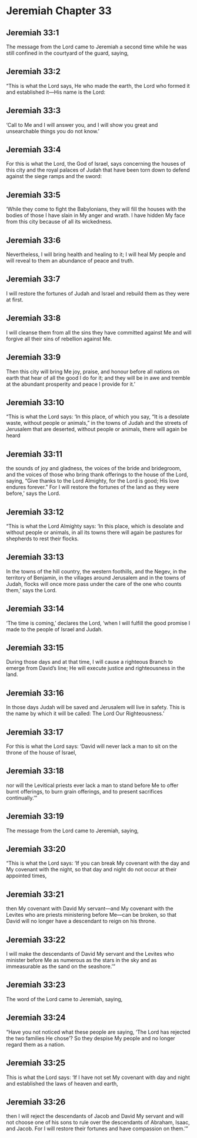 # Jeremiah Chapter 33

## Jeremiah 33:1
The message from the Lord came to Jeremiah a second time while he was still confined in the courtyard of the guard, saying,

## Jeremiah 33:2
“This is what the Lord says, He who made the earth, the Lord who formed it and established it—His name is the Lord:

## Jeremiah 33:3
‘Call to Me and I will answer you, and I will show you great and unsearchable things you do not know.’

## Jeremiah 33:4
For this is what the Lord, the God of Israel, says concerning the houses of this city and the royal palaces of Judah that have been torn down to defend against the siege ramps and the sword:

## Jeremiah 33:5
‘While they come to fight the Babylonians, they will fill the houses with the bodies of those I have slain in My anger and wrath. I have hidden My face from this city because of all its wickedness.

## Jeremiah 33:6
Nevertheless, I will bring health and healing to it; I will heal My people and will reveal to them an abundance of peace and truth.

## Jeremiah 33:7
I will restore the fortunes of Judah and Israel and rebuild them as they were at first.

## Jeremiah 33:8
I will cleanse them from all the sins they have committed against Me and will forgive all their sins of rebellion against Me.

## Jeremiah 33:9
Then this city will bring Me joy, praise, and honour before all nations on earth that hear of all the good I do for it; and they will be in awe and tremble at the abundant prosperity and peace I provide for it.’

## Jeremiah 33:10
“This is what the Lord says: ‘In this place, of which you say, “It is a desolate waste, without people or animals,” in the towns of Judah and the streets of Jerusalem that are deserted, without people or animals, there will again be heard

## Jeremiah 33:11
the sounds of joy and gladness, the voices of the bride and bridegroom, and the voices of those who bring thank offerings to the house of the Lord, saying, “Give thanks to the Lord Almighty, for the Lord is good; His love endures forever.” For I will restore the fortunes of the land as they were before,’ says the Lord.

## Jeremiah 33:12
“This is what the Lord Almighty says: ‘In this place, which is desolate and without people or animals, in all its towns there will again be pastures for shepherds to rest their flocks.

## Jeremiah 33:13
In the towns of the hill country, the western foothills, and the Negev, in the territory of Benjamin, in the villages around Jerusalem and in the towns of Judah, flocks will once more pass under the care of the one who counts them,’ says the Lord.

## Jeremiah 33:14
‘The time is coming,’ declares the Lord, ‘when I will fulfill the good promise I made to the people of Israel and Judah.

## Jeremiah 33:15
During those days and at that time, I will cause a righteous Branch to emerge from David’s line; He will execute justice and righteousness in the land.

## Jeremiah 33:16
In those days Judah will be saved and Jerusalem will live in safety. This is the name by which it will be called: The Lord Our Righteousness.’

## Jeremiah 33:17
For this is what the Lord says: ‘David will never lack a man to sit on the throne of the house of Israel,

## Jeremiah 33:18
nor will the Levitical priests ever lack a man to stand before Me to offer burnt offerings, to burn grain offerings, and to present sacrifices continually.’”

## Jeremiah 33:19
The message from the Lord came to Jeremiah, saying,

## Jeremiah 33:20
“This is what the Lord says: ‘If you can break My covenant with the day and My covenant with the night, so that day and night do not occur at their appointed times,

## Jeremiah 33:21
then My covenant with David My servant—and My covenant with the Levites who are priests ministering before Me—can be broken, so that David will no longer have a descendant to reign on his throne.

## Jeremiah 33:22
I will make the descendants of David My servant and the Levites who minister before Me as numerous as the stars in the sky and as immeasurable as the sand on the seashore.’”

## Jeremiah 33:23
The word of the Lord came to Jeremiah, saying,

## Jeremiah 33:24
“Have you not noticed what these people are saying, ‘The Lord has rejected the two families He chose’? So they despise My people and no longer regard them as a nation.

## Jeremiah 33:25
This is what the Lord says: ‘If I have not set My covenant with day and night and established the laws of heaven and earth,

## Jeremiah 33:26
then I will reject the descendants of Jacob and David My servant and will not choose one of his sons to rule over the descendants of Abraham, Isaac, and Jacob. For I will restore their fortunes and have compassion on them.’”
